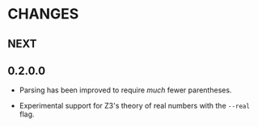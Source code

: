 # CHANGES

## NEXT

## 0.2.0.0
- Parsing has been improved to require *much* fewer parentheses.

- Experimental support for Z3's theory of real numbers with the `--real` flag.
